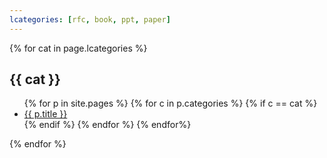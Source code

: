 ```yaml
---
lcategories: [rfc, book, ppt, paper]
---
```

{% for cat in page.lcategories %}

<h2>
{{ cat }}
</h2>

<ul>
{% for p in site.pages %}
  {% for c in p.categories %}
    {% if c == cat %}
      <li><a href="{{ p.url }}">{{ p.title }}</a></li>
    {% endif %}
  {% endfor %}
{% endfor%}
</ul>
{% endfor %}
